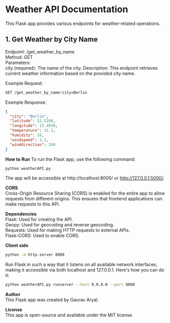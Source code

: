 # Weather API Documentation

This Flask app provides various endpoints for weather-related operations.

## 1. Get Weather by City Name
Endpoint: /get_weather_by_name  
Method: GET  
Parameters:  
city (required): The name of the city.
Description: This endpoint retrieves current weather information based on the provided city name.

Example Request:

```bash
GET /get_weather_by_name?city=Berlin
```

Example Response:
```json
{
  "city": "Berlin",
  "latitude": 52.5200,
  "longitude": 13.4050,
  "temperature": 31.3,
  "humidity": 56,
  "windspeed": 3.2,
  "winddirection": 240
}
```

**How to Run**
To run the Flask app, use the following command:

```bash
python weatherAPI.py
```
The app will be accessible at http://localhost:8000/ or http://127.0.0.1:5000/.

**CORS**  
Cross-Origin Resource Sharing (CORS) is enabled for the entire app to allow requests from different origins. This ensures that frontend applications can make requests to this API.

**Dependencies**  
Flask: Used for creating the API.  
Geopy: Used for geocoding and reverse geocoding.  
Requests: Used for making HTTP requests to external APIs.  
Flask-CORS: Used to enable CORS.  

**Client side**  
```bash
python -m http.server 8080
```

Run Flask in such a way that it listens on all available network interfaces, making it accessible via both localhost and 127.0.0.1. Here's how you can do it:  
```bash
python weatherAPI.py runserver --host 0.0.0.0 --port 8000
```

**Author**  
This Flask app was created by Gaurav Aryal.

**License**  
This app is open-source and available under the MIT license.